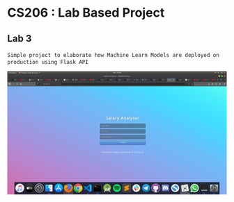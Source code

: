 # CS206 : Lab Based Project 

## Lab 3 
  ```
  Simple project to elaborate how Machine Learn Models are deployed on production using Flask API
```

![Screenshot](l3.png)


